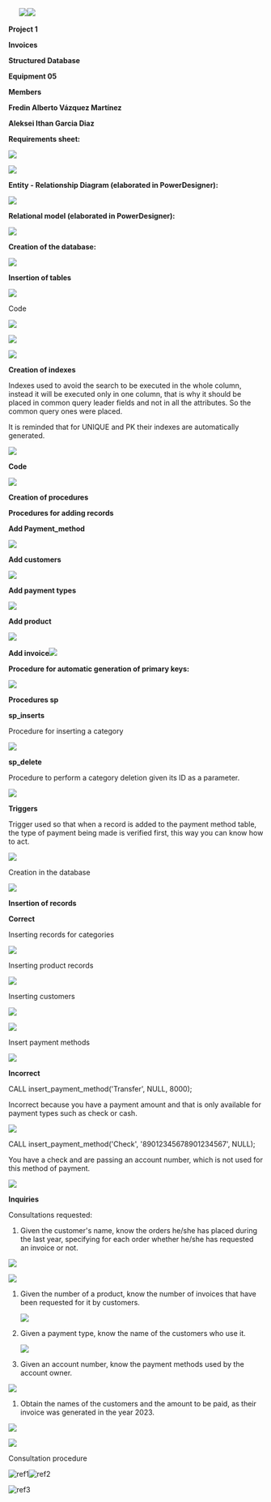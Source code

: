 ﻿
`	`**![](readme/Aspose.Words.66dba48a-46ec-4796-921c-722bb705e0dd.001.png)![](readme/Aspose.Words.66dba48a-46ec-4796-921c-722bb705e0dd.002.png)**

**Project 1** 

**Invoices**

**Structured Database**

**Equipment 05**

**Members**

**Fredin Alberto Vázquez Martínez**

**Aleksei Ithan Garcia Diaz**

**Requirements sheet:**

![](readme/Aspose.Words.66dba48a-46ec-4796-921c-722bb705e0dd.003.png)

![](readme/Aspose.Words.66dba48a-46ec-4796-921c-722bb705e0dd.004.png)

**Entity - Relationship Diagram (elaborated in PowerDesigner):**

![](readme/Aspose.Words.66dba48a-46ec-4796-921c-722bb705e0dd.005.png)


**Relational model (elaborated in PowerDesigner):**

![](readme/Aspose.Words.66dba48a-46ec-4796-921c-722bb705e0dd.006.png)

**Creation of the database:**

![](readme/Aspose.Words.66dba48a-46ec-4796-921c-722bb705e0dd.007.png)

**Insertion of tables**

![](readme/Aspose.Words.66dba48a-46ec-4796-921c-722bb705e0dd.008.png)

Code

![](readme/Aspose.Words.66dba48a-46ec-4796-921c-722bb705e0dd.009.png)



![](readme/Aspose.Words.66dba48a-46ec-4796-921c-722bb705e0dd.010.png)

![](readme/Aspose.Words.66dba48a-46ec-4796-921c-722bb705e0dd.011.png)




**Creation of indexes**

Indexes used to avoid the search to be executed in the whole column, instead it will be executed only in one column, that is why it should be placed in common query leader fields and not in all the attributes. So the common query ones were placed.

It is reminded that for UNIQUE and PK their indexes are automatically generated.

![](readme/Aspose.Words.66dba48a-46ec-4796-921c-722bb705e0dd.012.png)

**Code**

![](readme/Aspose.Words.66dba48a-46ec-4796-921c-722bb705e0dd.013.png)


**Creation of procedures**

**Procedures for adding records**

**Add Payment\_method**

![](readme/Aspose.Words.66dba48a-46ec-4796-921c-722bb705e0dd.014.png)

**Add customers**

![](readme/Aspose.Words.66dba48a-46ec-4796-921c-722bb705e0dd.015.png)

**Add payment types**

![](readme/Aspose.Words.66dba48a-46ec-4796-921c-722bb705e0dd.016.png)

**Add product**

![](readme/Aspose.Words.66dba48a-46ec-4796-921c-722bb705e0dd.017.png)

**Add invoice![](readme/Aspose.Words.66dba48a-46ec-4796-921c-722bb705e0dd.018.png)**











**Procedure for automatic generation of primary keys:**

![](readme/Aspose.Words.66dba48a-46ec-4796-921c-722bb705e0dd.019.png)


**Procedures sp**

**sp\_inserts**

Procedure for inserting a category

![](readme/Aspose.Words.66dba48a-46ec-4796-921c-722bb705e0dd.020.png)

**sp\_delete**

Procedure to perform a category deletion given its ID as a parameter.

![](readme/Aspose.Words.66dba48a-46ec-4796-921c-722bb705e0dd.021.png)

**Triggers**

Trigger used so that when a record is added to the payment method table, the type of payment being made is verified first, this way you can know how to act.

![](readme/Aspose.Words.66dba48a-46ec-4796-921c-722bb705e0dd.022.png)

Creation in the database

![](readme/Aspose.Words.66dba48a-46ec-4796-921c-722bb705e0dd.023.png)



**Insertion of records**

**Correct**

Inserting records for categories

![](readme/Aspose.Words.66dba48a-46ec-4796-921c-722bb705e0dd.024.png)



Inserting product records

![](readme/Aspose.Words.66dba48a-46ec-4796-921c-722bb705e0dd.025.png)

Inserting customers

![](readme/Aspose.Words.66dba48a-46ec-4796-921c-722bb705e0dd.026.png)

![](readme/Aspose.Words.66dba48a-46ec-4796-921c-722bb705e0dd.027.png)

Insert payment methods

![](readme/Aspose.Words.66dba48a-46ec-4796-921c-722bb705e0dd.028.png)

**Incorrect**

CALL insert\_payment\_method('Transfer', NULL, 8000);

Incorrect because you have a payment amount and that is only available for payment types such as check or cash.

![](readme/Aspose.Words.66dba48a-46ec-4796-921c-722bb705e0dd.029.png)

CALL insert\_payment\_method('Check', '89012345678901234567', NULL);

You have a check and are passing an account number, which is not used for this method of payment.

![](readme/Aspose.Words.66dba48a-46ec-4796-921c-722bb705e0dd.030.png)

**Inquiries**

Consultations requested:

1. Given the customer's name, know the orders he/she has placed during the last year, specifying for each order whether he/she has requested an invoice or not.

![](readme/Aspose.Words.66dba48a-46ec-4796-921c-722bb705e0dd.031.png)

![](readme/Aspose.Words.66dba48a-46ec-4796-921c-722bb705e0dd.032.png)

1. Given the number of a product, know the number of invoices that have been requested for it by customers.

   ![](readme/Aspose.Words.66dba48a-46ec-4796-921c-722bb705e0dd.033.png)


1. Given a payment type, know the name of the customers who use it.

   ![](readme/Aspose.Words.66dba48a-46ec-4796-921c-722bb705e0dd.034.png)

1. Given an account number, know the payment methods used by the account owner.

![](readme/Aspose.Words.66dba48a-46ec-4796-921c-722bb705e0dd.035.png)

1. Obtain the names of the customers and the amount to be paid, as their invoice was generated in the year 2023.



![](readme/Aspose.Words.66dba48a-46ec-4796-921c-722bb705e0dd.036.png)

![](readme/Aspose.Words.66dba48a-46ec-4796-921c-722bb705e0dd.037.png)

Consultation procedure

![ref1]![ref2]

![ref3]

[ref1]: Aspose.Words.66dba48a-46ec-4796-921c-722bb705e0dd.038.png
[ref2]: Aspose.Words.66dba48a-46ec-4796-921c-722bb705e0dd.039.png
[ref3]: Aspose.Words.66dba48a-46ec-4796-921c-722bb705e0dd.040.png
